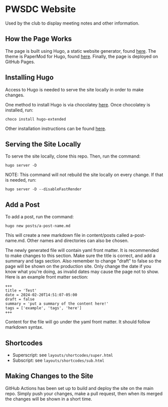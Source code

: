 # PWSDC Website

Used by the club to display meeting notes and other information.

## How the Page Works

The page is built using Hugo, a static website generator, found [here](https://gohugo.io/). The theme is PaperMod for Hugo, found [here](https://github.com/adityatelange/hugo-PaperMod). Finally, the page is deployed on GitHub Pages.

## Installing Hugo

Access to Hugo is needed to serve the site locally in order to make changes.

One method to install Hugo is via chocolatey [here](https://chocolatey.org/). Once chocolatey is installed, run:

`choco install hugo-extended`

Other installation instructions can be found [here](https://gohugo.io/installation/).

## Serving the Site Locally

To serve the site locally, clone this repo. Then, run the command:

`hugo server -D`

NOTE: This command will not rebuild the site locally on every change. If that is needed, run: 

`hugo server -D --disableFastRender`

## Add a Post

To add a post, run the command:

`hugo new posts/a-post-name.md`

This will create a new markdown file in content/posts called a-post-name.md. Other names and directories can also be chosen.

The newly generated file will contain yaml front matter. It is recommended to make changes to this section. Make sure the title is correct, and add a summary and tags section. Also remember to change "draft" to false so the page will be shown on the production site. Only change the date if you know what you're doing, as invalid dates may cause the page not to show. Here is an example front matter section:

```
+++
title = 'Test'
date = 2024-02-20T14:51:07-05:00
draft = false
summary = 'put a summary of the content here!'
tags = ['example', 'tags', 'here']
+++
```

Content for the file will go under the yaml front matter. It should follow markdown syntax.

## Shortcodes

- Superscript: see `layouts/shortcodes/super.html`
- Subscript: see `layouts/shortcodes/sub.html`

## Making Changes to the Site

GitHub Actions has been set up to build and deploy the site on the main repo. Simply push your changes, make a pull request, then when its merged the changes will be shown in a short time.